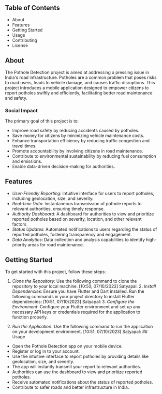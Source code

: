 ## Table of Contents

- About
- Features
- Getting Started
- Usage
- Contributing
- License

## About

The Pothole Detection project is aimed at addressing a pressing issue in India's road infrastructure. Potholes are a common problem that poses risks to road users, leads to vehicle damage, and causes traffic disruptions. This project introduces a mobile application designed to empower citizens to report potholes swiftly and efficiently, facilitating better road maintenance and safety.

### Social Impact

The primary goal of this project is to:

- Improve road safety by reducing accidents caused by potholes.
- Save money for citizens by minimizing vehicle maintenance costs.
- Enhance transportation efficiency by reducing traffic congestion and travel times.
- Promote accountability by involving citizens in road maintenance.
- Contribute to environmental sustainability by reducing fuel consumption and emissions.
- Enable data-driven decision-making for authorities.

## Features

- *User-Friendly Reporting*: Intuitive interface for users to report potholes, including geolocation, size, and severity.
- *Real-time Data*: Instantaneous transmission of pothole reports to relevant authorities, ensuring timely response.
- *Authority Dashboard*: A dashboard for authorities to view and prioritize reported potholes based on severity, location, and other relevant factors.
- *Status Updates*: Automated notifications to users regarding the status of reported potholes, fostering transparency and engagement.
- *Data Analytics*: Data collection and analysis capabilities to identify high-priority areas for road maintenance.

## Getting Started

To get started with this project, follow these steps:

1. *Clone the Repository*: Use the following command to clone the repository to your local machine.
[10:50, 07/10/2023] Satyapal: 2. *Install Dependencies*: Ensure you have Flutter and Dart installed. Run the following commands in your project directory to install Flutter dependencies:
[10:51, 07/10/2023] Satyapal: 3. *Configure the Environment*: Configure your Flutter environment and set up any necessary API keys or credentials required for the application to function properly.

4. *Run the Application*: Use the following command to run the application on your development environment.
[10:51, 07/10/2023] Satyapal: ## Usage

- Open the Pothole Detection app on your mobile device.
- Register or log in to your account.
- Use the intuitive interface to report potholes by providing details like geolocation, size, and severity.
- The app will instantly transmit your report to relevant authorities.
- Authorities can use the dashboard to view and prioritize reported potholes.
- Receive automated notifications about the status of reported potholes.
- Contribute to safer roads and better infrastructure in India.
